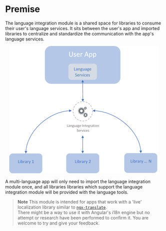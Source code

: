 # Premise
The language integration module is a shared space for libraries to consume their user's language services.
It sits between the user's app and imported libraries to centralize and standardize the communication with the app's language services.

<center>

![Language Integration Diagram](LanguageIntegrationModule/.attachments/Integration-diagram.png)

</center>

A multi-language app will only need to import the language integration module once, and all libraries libraries which support the language integration module will be provided with the language tools.

> **Note** This module is intended for apps that work with a 'live' localization library similar to [`ngx-translate`](https://github.com/ngx-translate/core).  
There might be a way to use it with Angular's i18n engine but no attempt or research have been performed to confirm it. You are welcome to try and give your feedback.